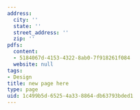 ```yaml
---
address:
  city: ''
  state: ''
  street_address: ''
  zip: ''
pdfs:
  content:
  - 5184067d-4153-4322-8ab0-7f918261f084
  website: null
tags:
- Design
title: new page here
type: page
uid: 1c499b5d-6525-4a33-8864-db63793bded1
---
```

